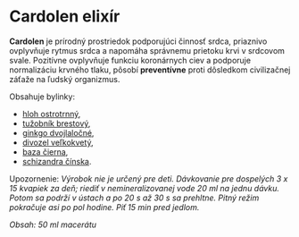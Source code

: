 Cardolen elixír
===============

**Cardolen** je prírodný prostriedok podporujúci činnosť srdca, priaznivo
ovplyvňuje rytmus srdca a napomáha správnemu prietoku krvi v srdcovom svale.
Pozitívne ovplyvňuje funkciu koronárnych ciev a podporuje normalizáciu krvného
tlaku, pôsobí **preventívne** proti dôsledkom civilizačnej záťaže na ľudský
organizmus.

Obsahuje bylinky:

* [hloh ostrotrnný](/sip/bylinky/hloh-ostrotrnny/),
* [tužobník brestový](/sip/bylinky/tuzobnik-brestovy/),
* [ginkgo dvojlaločné](/sip/bylinky/ginkgo-dvojlalocne/),
* [divozel veľkokvetý](/sip/bylinky/divozel-velkokvety/),
* [baza čierna](/sip/bylinky/baza-cierna/),
* [schizandra čínska](/sip/bylinky/schizandra-cinska/).

Upozornenie: *Výrobok nie je určený pre deti. Dávkovanie pre dospelých 3 x 15
kvapiek za deň; riediť v nemineralizovanej vode 20 ml na jednu dávku. Potom sa
podrží v ústach a po 20 s až 30 s sa prehltne. Pitný režim pokračuje asi po pol
hodine. Piť 15 min pred jedlom.*

*Obsah: 50 ml macerátu*

